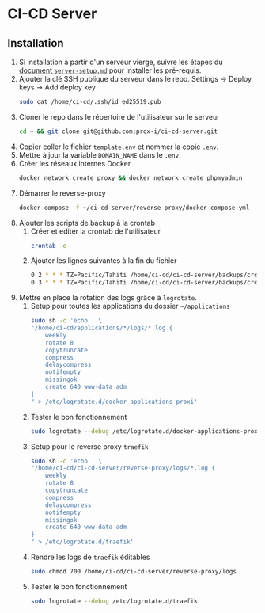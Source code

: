 # CI-CD Server

## Installation
1. Si installation à partir d'un serveur vierge, suivre les étapes du [document `server-setup.md`](./server-setup.md) pour installer les pré-requis.
2. Ajouter la clé SSH publique du serveur dans le repo. Settings -> Deploy keys -> Add deploy key
    ```sh
    sudo cat /home/ci-cd/.ssh/id_ed25519.pub
    ```
3. Cloner le repo dans le répertoire de l'utilisateur sur le serveur
    ```sh
    cd ~ && git clone git@github.com:prox-i/ci-cd-server.git
    ```
4. Copier coller le fichier `template.env` et nommer la copie `.env`.
5. Mettre à jour la variable `DOMAIN_NAME` dans le `.env`.
6. Créer les réseaux internes Docker
    ```sh
    docker network create proxy && docker network create phpmyadmin
    ```
7. Démarrer le reverse-proxy
    ```sh
    docker compose -f ~/ci-cd-server/reverse-proxy/docker-compose.yml --env-file ~/ci-cd-server/.env up -d
    ```
8. Ajouter les scripts de backup à la crontab
    1. Créer et editer la crontab de l'utilisateur
        ```sh
        crontab -e
        ```
    2. Ajouter les lignes suivantes à la fin du fichier
        ```sh
        0 2 * * * TZ=Pacific/Tahiti /home/ci-cd/ci-cd-server/backups/cron_backup_all.sh.sh
        0 3 * * * TZ=Pacific/Tahiti /home/ci-cd/ci-cd-server/backups/cron_remove_old_backups.sh
        ```
9. Mettre en place la rotation des logs grâce à `logrotate`.
    1. Setup pour toutes les applications du dossier `~/applications`
        ```sh
        sudo sh -c 'echo   \
        "/home/ci-cd/applications/*/logs/*.log {
            weekly
            rotate 8
            copytruncate
            compress
            delaycompress
            notifempty
            missingok
            create 640 www-data adm
        }
        " > /etc/logrotate.d/docker-applications-proxi'
        ```
    2. Tester le bon fonctionnement
        ```sh
        sudo logrotate --debug /etc/logrotate.d/docker-applications-proxi
        ```
    3. Setup pour le reverse proxy `traefik`
        ```sh
        sudo sh -c 'echo   \
        "/home/ci-cd/ci-cd-server/reverse-proxy/logs/*.log {
            weekly
            rotate 8
            copytruncate
            compress
            delaycompress
            notifempty
            missingok
            create 640 www-data adm
        }
        " > /etc/logrotate.d/traefik'
        ```
    4. Rendre les logs de `traefik` éditables
        ```sh
        sudo chmod 700 /home/ci-cd/ci-cd-server/reverse-proxy/logs
        ```
    5. Tester le bon fonctionnement
        ```sh
        sudo logrotate --debug /etc/logrotate.d/traefik
        ```
